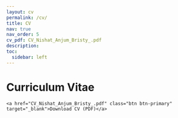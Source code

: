 ```yaml
---
layout: cv
permalink: /cv/
title: CV
nav: true
nav_order: 5
cv_pdf: CV_Nishat_Anjum_Bristy_.pdf
description: 
toc:
  sidebar: left
---
```


<div class="cv-container">
    <h1>Curriculum Vitae</h1>
    
    <a href="CV_Nishat_Anjum_Bristy_.pdf" class="btn btn-primary" target="_blank">Download CV (PDF)</a>
</div>
